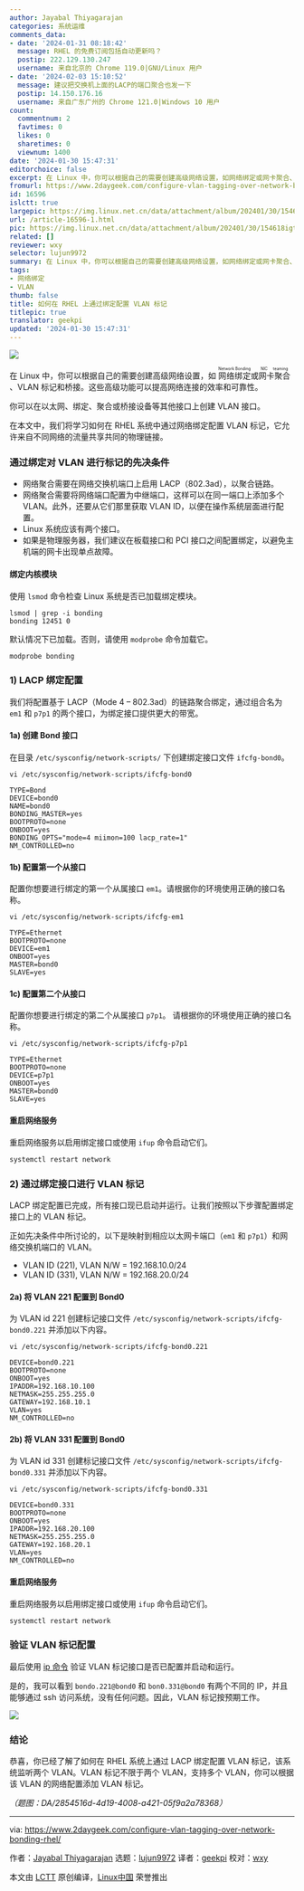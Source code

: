 ```yaml
---
author: Jayabal Thiyagarajan
categories: 系统运维
comments_data:
- date: '2024-01-31 08:18:42'
  message: RHEL 的免费订阅包括自动更新吗？
  postip: 222.129.130.247
  username: 来自北京的 Chrome 119.0|GNU/Linux 用户
- date: '2024-02-03 15:10:52'
  message: 建议把交换机上面的LACP的端口聚合也发一下
  postip: 14.150.176.16
  username: 来自广东广州的 Chrome 121.0|Windows 10 用户
count:
  commentnum: 2
  favtimes: 0
  likes: 0
  sharetimes: 0
  viewnum: 1400
date: '2024-01-30 15:47:31'
editorchoice: false
excerpt: 在 Linux 中，你可以根据自己的需要创建高级网络设置，如网络绑定或网卡聚合、VLAN 标记和桥接。
fromurl: https://www.2daygeek.com/configure-vlan-tagging-over-network-bonding-rhel/
id: 16596
islctt: true
largepic: https://img.linux.net.cn/data/attachment/album/202401/30/154618igt5zj2dwgfax2th.jpg
url: /article-16596-1.html
pic: https://img.linux.net.cn/data/attachment/album/202401/30/154618igt5zj2dwgfax2th.jpg.thumb.jpg
related: []
reviewer: wxy
selector: lujun9972
summary: 在 Linux 中，你可以根据自己的需要创建高级网络设置，如网络绑定或网卡聚合、VLAN 标记和桥接。
tags:
- 网络绑定
- VLAN
thumb: false
title: 如何在 RHEL 上通过绑定配置 VLAN 标记
titlepic: true
translator: geekpi
updated: '2024-01-30 15:47:31'
---
```


![](/data/attachment/album/202401/30/154618igt5zj2dwgfax2th.jpg)


在 Linux 中，你可以根据自己的需要创建高级网络设置，如 <ruby> 网络绑定 <rt>  Network Bonding </rt></ruby> 或 <ruby> 网卡聚合 <rt>  NIC teaming </rt></ruby>、VLAN 标记和桥接。这些高级功能可以提高网络连接的效率和可靠性。


你可以在以太网、绑定、聚合或桥接设备等其他接口上创建 VLAN 接口。


在本文中，我们将学习如何在 RHEL 系统中通过网络绑定配置 VLAN 标记，它允许来自不同网络的流量共享共同的物理链接。


### 通过绑定对 VLAN 进行标记的先决条件


* 网络聚合需要在网络交换机端口上启用 LACP（802.3ad），以聚合链路。
* 网络聚合需要将网络端口配置为中继端口，这样可以在同一端口上添加多个 VLAN。此外，还要从它们那里获取 VLAN ID，以便在操作系统层面进行配置。
* Linux 系统应该有两个接口。
* 如果是物理服务器，我们建议在板载接口和 PCI 接口之间配置绑定，以避免主机端的网卡出现单点故障。


#### 绑定内核模块


使用 `lsmod` 命令检查 Linux 系统是否已加载绑定模块。



```
lsmod | grep -i bonding
bonding 12451 0

```

默认情况下已加载。否则，请使用 `modprobe` 命令加载它。



```
modprobe bonding

```

### 1) LACP 绑定配置


我们将配置基于 LACP（Mode 4 – 802.3ad）的链路聚合绑定，通过组合名为 `em1` 和 `p7p1` 的两个接口，为绑定接口提供更大的带宽。


#### 1a) 创建 Bond 接口


在目录 `/etc/sysconfig/network-scripts/` 下创建绑定接口文件 `ifcfg-bond0`。



```
vi /etc/sysconfig/network-scripts/ifcfg-bond0

TYPE=Bond
DEVICE=bond0
NAME=bond0
BONDING_MASTER=yes
BOOTPROTO=none
ONBOOT=yes
BONDING_OPTS="mode=4 miimon=100 lacp_rate=1"
NM_CONTROLLED=no

```

#### 1b) 配置第一个从接口


配置你想要进行绑定的第一个从属接口 `em1`。请根据你的环境使用正确的接口名称。



```
vi /etc/sysconfig/network-scripts/ifcfg-em1

TYPE=Ethernet
BOOTPROTO=none
DEVICE=em1
ONBOOT=yes
MASTER=bond0
SLAVE=yes

```

#### 1c) 配置第二个从接口


配置你想要进行绑定的第二个从属接口 `p7p1`。 请根据你的环境使用正确的接口名称。



```
vi /etc/sysconfig/network-scripts/ifcfg-p7p1

TYPE=Ethernet
BOOTPROTO=none
DEVICE=p7p1
ONBOOT=yes
MASTER=bond0
SLAVE=yes

```

#### 重启网络服务


重启网络服务以启用绑定接口或使用 `ifup` 命令启动它们。



```
systemctl restart network

```

### 2) 通过绑定接口进行 VLAN 标记


LACP 绑定配置已完成，所有接口现已启动并运行。让我们按照以下步骤配置绑定接口上的 VLAN 标记。


正如先决条件中所讨论的，以下是映射到相应以太网卡端口（`em1` 和 `p7p1`）和网络交换机端口的 VLAN。


* VLAN ID (221), VLAN N/W = 192.168.10.0/24
* VLAN ID (331), VLAN N/W = 192.168.20.0/24


#### 2a) 将 VLAN 221 配置到 Bond0


为 VLAN id 221 创建标记接口文件 `/etc/sysconfig/network-scripts/ifcfg-bond0.221` 并添加以下内容。



```
vi /etc/sysconfig/network-scripts/ifcfg-bond0.221

DEVICE=bond0.221
BOOTPROTO=none
ONBOOT=yes
IPADDR=192.168.10.100
NETMASK=255.255.255.0
GATEWAY=192.168.10.1
VLAN=yes
NM_CONTROLLED=no

```

#### 2b) 将 VLAN 331 配置到 Bond0


为 VLAN id 331 创建标记接口文件 `/etc/sysconfig/network-scripts/ifcfg-bond0.331` 并添加以下内容。



```
vi /etc/sysconfig/network-scripts/ifcfg-bond0.331

DEVICE=bond0.331
BOOTPROTO=none
ONBOOT=yes
IPADDR=192.168.20.100
NETMASK=255.255.255.0
GATEWAY=192.168.20.1
VLAN=yes
NM_CONTROLLED=no

```

#### 重启网络服务


重启网络服务以启用绑定接口或使用 `ifup` 命令启动它们。



```
systemctl restart network

```

### 验证 VLAN 标记配置


最后使用 [ip 命令](https://www.2daygeek.com/linux-ip-command-configure-network-interface/) 验证 VLAN 标记接口是否已配置并启动和运行。


是的，我可以看到 `bondo.221@bond0` 和 `bon0.331@bond0` 有两个不同的 IP，并且能够通过 ssh 访问系统，没有任何问题。因此，VLAN 标记按预期工作。


![](/data/attachment/album/202401/30/154732hmbzbnmrs1u2a11a.jpg)


### 结论


恭喜，你已经了解了如何在 RHEL 系统上通过 LACP 绑定配置 VLAN 标记，该系统监听两个 VLAN。VLAN 标记不限于两个 VLAN，支持多个 VLAN，你可以根据该 VLAN 的网络配置添加 VLAN 标记。


*（题图：DA/2854516d-4d19-4008-a421-05f9a2a78368）*




---


via: <https://www.2daygeek.com/configure-vlan-tagging-over-network-bonding-rhel/>


作者：[Jayabal Thiyagarajan](https://www.2daygeek.com/author/jayabal/) 选题：[lujun9972](https://github.com/lujun9972) 译者：[geekpi](https://github.com/geekpi) 校对：[wxy](https://github.com/wxy)


本文由 [LCTT](https://github.com/LCTT/TranslateProject) 原创编译，[Linux中国](https://linux.cn/) 荣誉推出